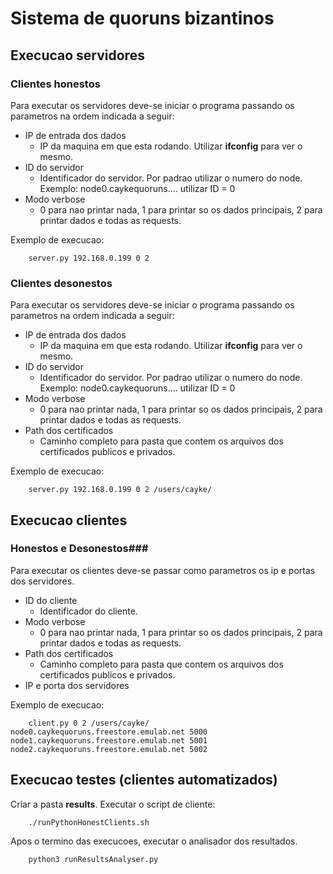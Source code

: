 # Sistema de quoruns bizantinos #

## Execucao servidores ##

### Clientes honestos ###

Para executar os servidores deve-se iniciar o programa passando os parametros na ordem indicada a seguir:

- IP de entrada dos dados 
	- IP da maquina em que esta rodando. Utilizar **ifconfig** para ver o mesmo.
- ID do servidor
	- Identificador do servidor. Por padrao utilizar o numero do node. Exemplo: node0.caykequoruns.... utilizar ID = 0
- Modo verbose
	- 0 para nao printar nada, 1 para printar so os dados principais, 2 para printar dados e todas as requests.	
	
Exemplo de execucao:
		
		server.py 192.168.0.199 0 2


### Clientes desonestos ###

Para executar os servidores deve-se iniciar o programa passando os parametros na ordem indicada a seguir:

- IP de entrada dos dados 
	- IP da maquina em que esta rodando. Utilizar **ifconfig** para ver o mesmo.
- ID do servidor
	- Identificador do servidor. Por padrao utilizar o numero do node. Exemplo: node0.caykequoruns.... utilizar ID = 0
- Modo verbose
	- 0 para nao printar nada, 1 para printar so os dados principais, 2 para printar dados e todas as requests.
- Path dos certificados 
	- Caminho completo para pasta que contem os arquivos dos certificados publicos e privados.
	
Exemplo de execucao:
		
		server.py 192.168.0.199 0 2 /users/cayke/
		
		
## Execucao clientes ##

### Honestos  e Desonestos###

Para executar os clientes deve-se passar como parametros os ip e portas dos servidores. 

- ID do cliente
	- Identificador do cliente.
- Modo verbose
	- 0 para nao printar nada, 1 para printar so os dados principais, 2 para printar dados e todas as requests.
- Path dos certificados 
	- Caminho completo para pasta que contem os arquivos dos certificados publicos e privados.
- IP e porta dos servidores

Exemplo de execucao:

		client.py 0 2 /users/cayke/ node0.caykequoruns.freestore.emulab.net 5000 node1.caykequoruns.freestore.emulab.net 5001 node2.caykequoruns.freestore.emulab.net 5002
		

## Execucao testes (clientes automatizados) ##
Criar a  pasta **results**.
Executar o script de cliente:

		./runPythonHonestClients.sh
		
Apos o termino das execucoes, executar o analisador dos resultados.

		python3 runResultsAnalyser.py  

		
		
		